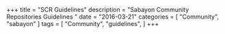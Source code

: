 +++
title = "SCR Guidelines"
description = "Sabayon Community Repositories Guidelines "
date = "2016-03-21"
categories = [ "Community", "sabayon" ]
tags = [
    "Community",
    "guidelines",
]
+++
